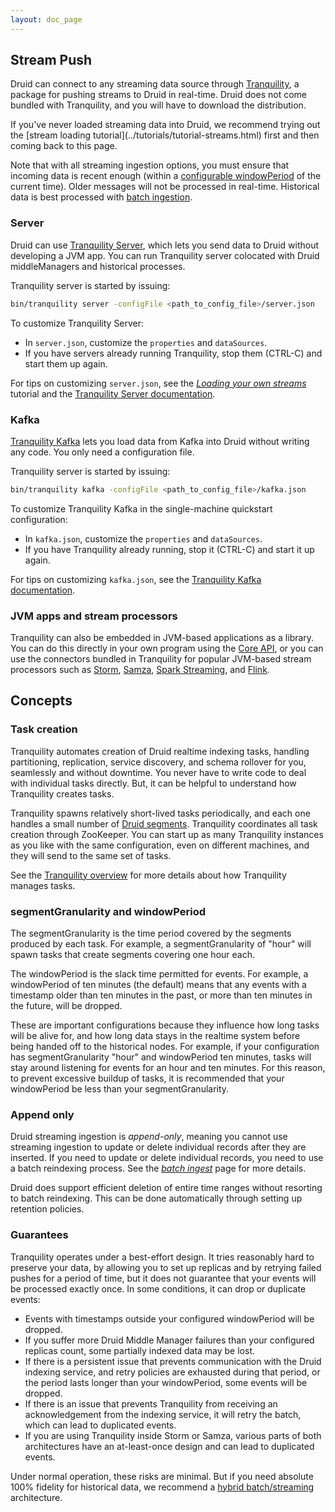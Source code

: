 ```yaml
---
layout: doc_page
---
```


## Stream Push

Druid can connect to any streaming data source through 
[Tranquility](https://github.com/druid-io/tranquility/blob/master/README.md), a package for pushing 
streams to Druid in real-time. Druid does not come bundled with Tranquility, and you will have to download the distribution.

<div class="note-info">
If you've never loaded streaming data into Druid, we recommend trying out the
[stream loading tutorial](../tutorials/tutorial-streams.html) first and then coming back to this page.
</div>

Note that with all streaming ingestion options, you must ensure that incoming data is recent 
enough (within a [configurable windowPeriod](#segmentgranularity-and-windowperiod) of the current 
time). Older messages will not be processed in real-time. Historical data is best processed with 
[batch ingestion](../ingestion/batch-ingestion.html).

### Server

Druid can use [Tranquility Server](https://github.com/druid-io/tranquility/blob/master/docs/server.md), which 
lets you send data to Druid without developing a JVM app. You can run Tranquility server colocated with Druid middleManagers 
and historical processes.

Tranquility server is started by issuing:

```bash
bin/tranquility server -configFile <path_to_config_file>/server.json
```

To customize Tranquility Server:

- In `server.json`, customize the `properties` and `dataSources`.
- If you have servers already running Tranquility, stop them (CTRL-C) and start 
them up again.

For tips on customizing `server.json`, see the
*[Loading your own streams](../tutorials/tutorial-streams.html)* tutorial and the
[Tranquility Server documentation](https://github.com/druid-io/tranquility/blob/master/docs/server.md).

### Kafka

[Tranquility Kafka](https://github.com/druid-io/tranquility/blob/master/docs/kafka.md) 
lets you load data from Kafka into Druid without writing any code. You only need a configuration 
file.

Tranquility server is started by issuing:

```bash
bin/tranquility kafka -configFile <path_to_config_file>/kafka.json
```

To customize Tranquility Kafka in the single-machine quickstart configuration:

- In `kafka.json`, customize the `properties` and `dataSources`.
- If you have Tranquility already running, stop it (CTRL-C) and start it up again.

For tips on customizing `kafka.json`, see the 
[Tranquility Kafka documentation](https://github.com/druid-io/tranquility/blob/master/docs/kafka.md).

### JVM apps and stream processors

Tranquility can also be embedded in JVM-based applications as a library. You can do this directly 
in your own program using the 
[Core API](https://github.com/druid-io/tranquility/blob/master/docs/core.md), or you can use 
the connectors bundled in Tranquility for popular JVM-based stream processors such as 
[Storm](https://github.com/druid-io/tranquility/blob/master/docs/storm.md), 
[Samza](https://github.com/druid-io/tranquility/blob/master/docs/samza.md), 
[Spark Streaming](https://github.com/druid-io/tranquility/blob/master/docs/spark.md), and 
[Flink](https://github.com/druid-io/tranquility/blob/master/docs/flink.md).

## Concepts

### Task creation

Tranquility automates creation of Druid realtime indexing tasks, handling partitioning, replication, 
service discovery, and schema rollover for you, seamlessly and without downtime. You never have to 
write code to deal with individual tasks directly. But, it can be helpful to understand how 
Tranquility creates tasks.

Tranquility spawns relatively short-lived tasks periodically, and each one handles a small number of 
[Druid segments](../design/segments.html). Tranquility coordinates all task 
creation through ZooKeeper. You can start up as many Tranquility instances as you like with the same 
configuration, even on different machines, and they will send to the same set of tasks.

See the [Tranquility overview](https://github.com/druid-io/tranquility/blob/master/docs/overview.md) 
for more details about how Tranquility manages tasks.

### segmentGranularity and windowPeriod

The segmentGranularity is the time period covered by the segments produced by each task. For 
example, a segmentGranularity of "hour" will spawn tasks that create segments covering one hour 
each.

The windowPeriod is the slack time permitted for events. For example, a windowPeriod of ten minutes 
(the default) means that any events with a timestamp older than ten minutes in the past, or more 
than ten minutes in the future, will be dropped.

These are important configurations because they influence how long tasks will be alive for, and how 
long data stays in the realtime system before being handed off to the historical nodes. For example, 
if your configuration has segmentGranularity "hour" and windowPeriod ten minutes, tasks will stay 
around listening for events for an hour and ten minutes. For this reason, to prevent excessive 
buildup of tasks, it is recommended that your windowPeriod be less than your segmentGranularity.

### Append only

Druid streaming ingestion is *append-only*, meaning you cannot use streaming ingestion to update or 
delete individual records after they are inserted. If you need to update or delete individual 
records, you need to use a batch reindexing process. See the *[batch ingest](batch-ingestion.html)* 
page for more details.

Druid does support efficient deletion of entire time ranges without resorting to batch reindexing. 
This can be done automatically through setting up retention policies.

### Guarantees

Tranquility operates under a best-effort design. It tries reasonably hard to preserve your data, by allowing you to set 
up replicas and by retrying failed pushes for a period of time, but it does not guarantee that your events will be 
processed exactly once. In some conditions, it can drop or duplicate events:

- Events with timestamps outside your configured windowPeriod will be dropped.
- If you suffer more Druid Middle Manager failures than your configured replicas count, some 
partially indexed data may be lost.
- If there is a persistent issue that prevents communication with the Druid indexing service, and 
retry policies are exhausted during that period, or the period lasts longer than your windowPeriod, 
some events will be dropped.
- If there is an issue that prevents Tranquility from receiving an acknowledgement from the indexing 
service, it will retry the batch, which can lead to duplicated events.
- If you are using Tranquility inside Storm or Samza, various parts of both architectures have an 
at-least-once design and can lead to duplicated events.

Under normal operation, these risks are minimal. But if you need absolute 100% fidelity for 
historical data, we recommend a [hybrid batch/streaming](../tutorials/ingestion.html#hybrid-batch-streaming) 
architecture.
